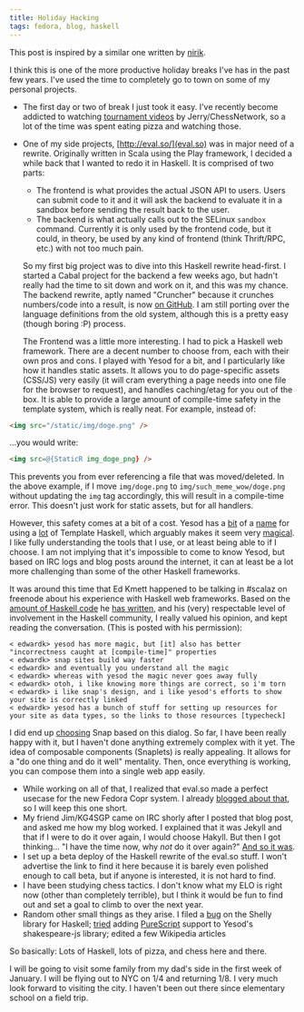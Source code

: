 ```yaml
---
title: Holiday Hacking
tags: fedora, blog, haskell
---
```


This post is inspired by a similar one written by
[nirik](http://www.scrye.com/wordpress/nirik/2013/12/28/holiday-geeking-so-far/).

I think this is one of the more productive holiday breaks I've has in the past
few years. I've used the time to completely go to town on some of my personal
projects.

- The first day or two of break I just took it easy. I've recently become
  addicted to watching
  [tournament videos](https://www.youtube.com/playlist?list=PL8702A0B148E81034)
  by Jerry/ChessNetwork, so a lot of the time was spent eating pizza and
  watching those.
- One of my side projects, [http://eval.so/](eval.so) was in major need of a
  rewrite. Originally written in Scala using the Play framework, I decided a
  while back that I wanted to redo it in Haskell. It is comprised of two parts:
    - The frontend is what provides the actual JSON API to users. Users can
      submit code to it and it will ask the backend to evaluate it in a sandbox
      before sending the result back to the user.
    - The backend is what actually calls out to the SELinux `sandbox` command.
      Currently it is only used by the frontend code, but it could, in theory,
      be used by any kind of frontend (think Thrift/RPC, etc.) with not too
      much pain.

  So my first big project was to dive into this Haskell rewrite head-first. I
  started a Cabal project for the backend a few weeks ago, but hadn't really
  had the time to sit down and work on it, and this was my chance. The backend
  rewrite, aptly named "Cruncher" because it crunches numbers/code into a
  result, is now [on GitHub](https://github.com/eval-so/cruncher). I am still
  porting over the language definitions from the old system, although this is
  a pretty easy (though boring :P) process.

  The Frontend was a little more interesting. I had to pick a Haskell web
  framework. There are a decent number to choose from, each with their own
  pros and cons. I played with Yesod for a bit, and I particularly like how it
  handles static assets. It allows you to do page-specific assets (CSS/JS) very
  easily (it will cram everything a page needs into one file for the browser to
  request), and handles caching/etag for you out of the box. It is able to
  provide a large amount of compile-time safety in the template system, which
  is really neat. For example, instead of:

```html
<img src="/static/img/doge.png" />
```

  ...you would write:

```html
<img src=@{StaticR img_doge_png} />
```

  This prevents you from ever referencing a file that was moved/deleted. In the
  above example, if I move `img/doge.png` to `img/such_meme_wow/doge.png`
  without updating the `img` tag accordingly, this will result in a compile-time
  error. This doesn't just work for static assets, but for all handlers.

  However, this safety comes at a bit of a cost. Yesod has a
  [bit](http://stackoverflow.com/questions/5645168/comparing-haskells-snap-and-yesod-web-frameworks)
  of a [name](https://github.com/yesodweb/yesod/wiki/Too-much-Template-Haskell%3F)
  for using a [lot](http://stackoverflow.com/questions/11884455/how-to-learn-a-new-library-framework-in-haskell/11885197#11885197)
  of Template Haskell, which arguably makes it seem very
  [magical](http://www.djangopony.com/). I like fully understanding the
  tools that I use, or at least being able to if I choose. I am not implying
  that it's impossible to come to know Yesod, but based on IRC logs and blog
  posts around the internet, it can at least be a lot more challenging than
  some of the other Haskell frameworks.

  It was around this time that Ed Kmett happened to be talking in #scalaz on
  freenode about his experience with Haskell web frameworks. Based on the
  [amount of Haskell code](http://hackage.haskell.org/user/EdwardKmett) he
  [has written](https://www.quora.com/Reviews-of-Haskell/review/Edward-Kmett),
  and his (very) respectable level of involvement in the Haskell community, I
  really valued his opinion, and kept reading the conversation. (This is posted
  with his permission):

```irc
< edwardk> yesod has more magic, but [it] also has better "incorrectness caught at [compile-time]" properties
< edwardk> snap sites build way faster
< edwardk> and eventually you understand all the magic
< edwardk> whereas with yesod the magic never goes away fully
< edwardk> otoh, i like knowing more things are correct, so i'm torn
< edwardk> i like snap's design, and i like yesod's efforts to show your site is correctly linked
< edwardk> yesod has a bunch of stuff for setting up resources for your site as data types, so the links to those resources [typecheck]
```

  I did end up [choosing](https://github.com/eval-so/frontend3) Snap based on
  this dialog. So far, I have been really happy with it, but I haven't done
  anything extremely complex with it yet. The idea of composable components
  (Snaplets) is really appealing. It allows for a "do one thing and do it well"
  mentality. Then, once everything is working, you can compose them into a 
  single web app easily.

- While working on all of that, I realized that eval.so made a perfect usecase
  for the new Fedora Copr system. I already
  [blogged about that](http://elrod.me/posts/2013-12-28-fedora-coprs-and-eval-dot-so.html),
  so I will keep this one short.
- My friend Jim/KG4SGP came on IRC shorly after I posted that blog post, and
  asked me how my blog worked. I explained that it was Jekyll and that if I
  were to do it over again, I would choose Hakyll. But then I got thinking...
  "I have the time now, why *not* do it over again?"
  [And so it was](http://elrod.me/posts/2013-12-29-switching-to-hakyll.html).
- I set up a beta deploy of the Haskell rewrite of the eval.so stuff. I won't
  advertise the link to find it here because it is barely even polished enough
  to call beta, but if anyone is interested, it is not hard to find.
- I have been studying chess tactics. I don't know what my ELO is right now
  (other than completely terrible), but I think it would be fun to find out and
  set a goal to climb to over the next year.
- Random other small things as they arise. I filed a
  [bug](https://github.com/yesodweb/Shelly.hs/issues/47) on the Shelly library
  for Haskell; [tried](https://github.com/yesodweb/shakespeare/pull/118) adding
  [PureScript](https://github.com/paf31/purescript) support to Yesod's
  shakespeare-js library; edited a few Wikipedia articles

So basically: Lots of Haskell, lots of pizza, and chess here and there.

I will be going to visit some family from my dad's side in the first week of
January. I will be flying out to NYC on 1/4 and returning 1/8. I very much look
forward to visiting the city. I haven't been out there since elementary school
on a field trip.
